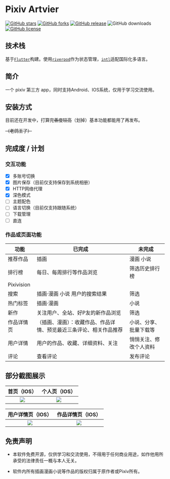 # Pixiv Artvier
[![GitHub stars](https://img.shields.io/github/stars/yleencc/pixiv-artvier)](https://github.com/yleencc/pixiv-artvier/stargazers)
[![GitHub forks](https://img.shields.io/github/forks/yleencc/pixiv-artvier)](https://github.com/yleencc/pixiv-artvier/network)
[![GitHub release](https://img.shields.io/github/v/release/yleencc/pixiv-artvier?include_prereleases)](https://github.com/yleencc/pixiv-artvier/releases)
![GitHub downloads](https://img.shields.io/github/downloads/yleencc/pixiv-artvier/total.svg?label=downloads)
[![GitHub license](https://img.shields.io/github/license/yleencc/pixiv-artvier)](https://github.com/yleencc/pixiv-artvier/blob/master/LICENSE)

## 技术栈

基于[`Flutter`](https://flutter.dev)构建。使用[`riverpod`](https://github.com/rrousselGit/riverpod)作为状态管理，[`intl`](https://pub.flutter-io.cn/packages/intl)适配国际化多语言。

## 简介

一个 pixiv 第三方 app，同时支持Android、IOS系统，仅用于学习交流使用。

## 安装方式
目前还在开发中，打算~~完善度较高~~（划掉）基本功能都能用了再发布。

~~（老鸽王了）~~

## 完成度 / 计划

### 交互功能
- [x] 多账号切换
- [X] 图片保存（目前仅支持保存到系统相册）
- [X] HTTP网络代理
- [x] 深色模式
- [ ] 主题配色
- [ ] 语言切换（目前仅支持跟随系统）
- [ ] 下载管理
- [ ] 直连

### 作品或页面功能

| 功能 | 已完成 | 未完成 |
|---|---|---|
| 推荐作品 | 插画 | 漫画 小说 |
| 排行榜 | 每日、每周排行等作品浏览 | 筛选历史排行榜 |
| Pixivision |  |  |
| 搜索 | 插画·漫画 小说 用户的搜索结果 | 筛选 |
| 热门标签 | 插画·漫画 | 小说 |
| 新作 | 关注用户、全站、好P友的新作品浏览| 筛选 |
| 作品详情页 | （插画、漫画）：收藏作品、作品详情、预览最近三条评论、相关作品推荐| 小说、分享、批量下载等 |
| 用户详情 | 用户的作品、收藏、详细资料、关注 | 悄悄关注、修改个人资料 |
| 评论 | 查看评论 | 发布评论 |

## 部分截图展示

| 首页（IOS） | 个人页（IOS） |
|:---:|:---:|
|![](https://yleen.cc/files/images/artvier/home_230227.jpg)|![](https://yleen.cc/files/images/artvier/profile_230227.jpg)

| 用户详情页（IOS） | 作品详情页（IOS） |
|:---:|:---:|
|![](https://yleen.cc/files/images/artvier/user_detail_230227.jpg)|![](https://yleen.cc/files/images/artvier/illust_detail_230227.jpg)

## 免责声明

- 本软件免费开源，仅供学习和交流使用，不得用于任何商业用途，如作他用所承受的法律责任一概与本人无关。

- 软件内所有插画漫画小说等作品的版权归属于原作者或Pixiv所有。
